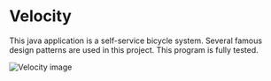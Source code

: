 # Velocity

This java application is a self-service bicycle system. 
Several famous design patterns are used in this project. 
This program is fully tested.

![Velocity image](https://francois.poguet.com/assets/projects/velocity.png)
